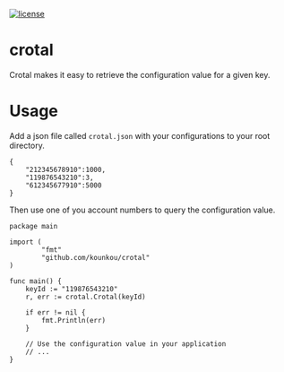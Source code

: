 [![license](https://img.shields.io/badge/License-MIT-blue.svg)](https://github.com/kounkou/crotal/blob/master/LICENSE)


# crotal
Crotal makes it easy to retrieve the configuration value for a given key.

# Usage
Add a json file called `crotal.json` with your configurations to your 
root directory.

```
{
    "212345678910":1000,
    "119876543210":3,
    "612345677910":5000
}
```

Then use one of you account numbers to query the configuration value.

```
package main

import (
        "fmt"
        "github.com/kounkou/crotal"
)

func main() {
    keyId := "119876543210"
    r, err := crotal.Crotal(keyId)

    if err != nil {
        fmt.Println(err)
    }

    // Use the configuration value in your application
    // ...
}
```
